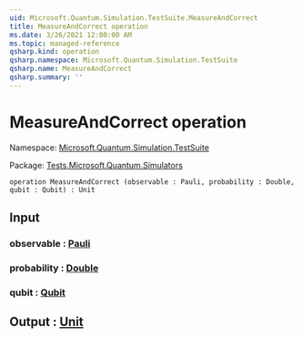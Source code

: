 ```yaml
---
uid: Microsoft.Quantum.Simulation.TestSuite.MeasureAndCorrect
title: MeasureAndCorrect operation
ms.date: 3/26/2021 12:00:00 AM
ms.topic: managed-reference
qsharp.kind: operation
qsharp.namespace: Microsoft.Quantum.Simulation.TestSuite
qsharp.name: MeasureAndCorrect
qsharp.summary: ''
---
```


# MeasureAndCorrect operation

Namespace: [Microsoft.Quantum.Simulation.TestSuite](xref:Microsoft.Quantum.Simulation.TestSuite)

Package: [Tests.Microsoft.Quantum.Simulators](https://nuget.org/packages/Tests.Microsoft.Quantum.Simulators)




```qsharp
operation MeasureAndCorrect (observable : Pauli, probability : Double, qubit : Qubit) : Unit
```


## Input

### observable : [Pauli](xref:microsoft.quantum.lang-ref.pauli)




### probability : [Double](xref:microsoft.quantum.lang-ref.double)




### qubit : [Qubit](xref:microsoft.quantum.lang-ref.qubit)





## Output : [Unit](xref:microsoft.quantum.lang-ref.unit)

